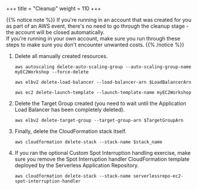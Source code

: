 +++
title = "Cleanup"
weight = 110
+++

{{% notice note %}}
If you're running in an account that was created for you as part of an AWS event, there's no need to go through the cleanup stage - the account will be closed automatically.\
If you're running in your own account, make sure you run through these steps to make sure you don't encounter unwanted costs.
{{% /notice %}}


1. Delete all manually created resources.

	```
	aws autoscaling delete-auto-scaling-group --auto-scaling-group-name myEC2Workshop --force-delete
		
	aws elbv2 delete-load-balancer --load-balancer-arn $LoadBalancerArn
	
	aws ec2 delete-launch-template --launch-template-name myEC2Workshop

	```    

1. Delete the Target Group created (you need to wait until the Application Load Balancer has been completely deleted).
	```
	aws elbv2 delete-target-group --target-group-arn $TargetGroupArn
	```    
	
1. Finally, delete the CloudFormation stack itself.
	
	```
	aws cloudformation delete-stack --stack-name $stack_name
	```    

1. If you ran the optional Custom Spot Interruption handling exercise, make sure you remove the Spot Interruption handler CloudFormation template deployed by the Serverless Application Repository. 

	```
	aws cloudformation delete-stack --stack-name serverlessrepo-ec2-spot-interruption-handler
	```    